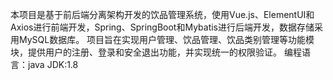 本项目是基于前后端分离架构开发的饮品管理系统，使用Vue.js、ElementUI和Axios进行前端开发，Spring、SpringBoot和Mybatis进行后端开发，数据存储采用MySQL数据库。
项目旨在实现用户管理、饮品管理、饮品类别管理等功能模块，提供用户的注册、登录和安全退出功能，并实现统一的权限验证。
编程语言：java
JDK:1.8
